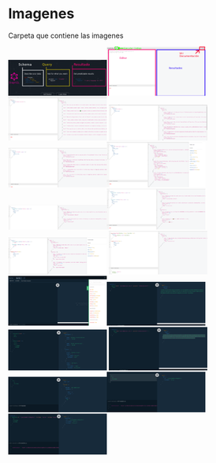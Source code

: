 # Imagenes
Carpeta que contiene las imagenes

<img src="https://github.com/gastonpereyra/Apuntes_GraphQL/blob/master/Imagenes/GQL_01.png" width="200"><img src="https://github.com/gastonpereyra/Apuntes_GraphQL/blob/master/Imagenes/GQL_02.png" width="200"><img src="https://github.com/gastonpereyra/Apuntes_GraphQL/blob/master/Imagenes/GQL_03.png" width="200">
<img src="https://github.com/gastonpereyra/Apuntes_GraphQL/blob/master/Imagenes/GQL_04.png" width="200"><img src="https://github.com/gastonpereyra/Apuntes_GraphQL/blob/master/Imagenes/GQL_05.png" width="200"><img src="https://github.com/gastonpereyra/Apuntes_GraphQL/blob/master/Imagenes/GQL_06.png" width="200">
<img src="https://github.com/gastonpereyra/Apuntes_GraphQL/blob/master/Imagenes/GQL_07.png" width="200"><img src="https://github.com/gastonpereyra/Apuntes_GraphQL/blob/master/Imagenes/GQL_08.png" width="200"><img src="https://github.com/gastonpereyra/Apuntes_GraphQL/blob/master/Imagenes/GQL_09.png" width="200">
<img src="https://github.com/gastonpereyra/Apuntes_GraphQL/blob/master/Imagenes/GQL_10.png" width="200">
<img src="https://github.com/gastonpereyra/Apuntes_GraphQL/blob/master/Imagenes/GQL_P2_00.png" width="200"><img src="https://github.com/gastonpereyra/Apuntes_GraphQL/blob/master/Imagenes/GQL_P2_01.png" width="200"><img src="https://github.com/gastonpereyra/Apuntes_GraphQL/blob/master/Imagenes/GQL_P2_02.png" width="200">
<img src="https://github.com/gastonpereyra/Apuntes_GraphQL/blob/master/Imagenes/GQL_P2_03.png" width="200"><img src="https://github.com/gastonpereyra/Apuntes_GraphQL/blob/master/Imagenes/GQL_P2_04.png" width="200"><img src="https://github.com/gastonpereyra/Apuntes_GraphQL/blob/master/Imagenes/GQL_P2_05.png" width="200">
<img src="https://github.com/gastonpereyra/Apuntes_GraphQL/blob/master/Imagenes/GQL_P2_06.png" width="200">
